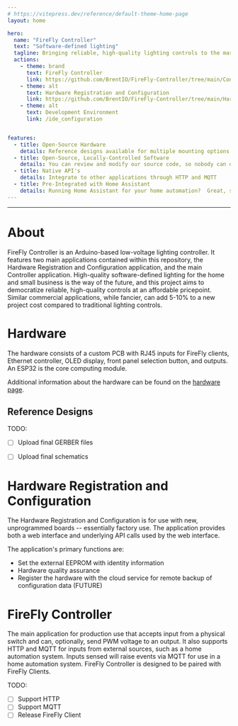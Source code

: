 ```yaml
---
# https://vitepress.dev/reference/default-theme-home-page
layout: home

hero:
  name: "FireFly Controller"
  text: "Software-defined lighting"
  tagline: Bringing reliable, high-quality lighting controls to the masses
  actions:
    - theme: brand
      text: FireFly Controller
      link: https://github.com/BrentIO/FireFly-Controller/tree/main/Controller
    - theme: alt
      text: Hardware Registration and Configuration
      link: https://github.com/BrentIO/FireFly-Controller/tree/main/Hardware-Registration-and-Configuration
    - theme: alt
      text: Development Environment
      link: /ide_configuration


features:
  - title: Open-Source Hardware
    details: Reference designs available for multiple mounting options with 3D printable case designs
  - title: Open-Source, Locally-Controlled Software
    details: You can review and modify our source code, so nobody can decide it's time to "sunset" your lighting controls
  - title: Native API's
    details: Integrate to other applications through HTTP and MQTT
  - title: Pre-Integrated with Home Assistant
    details: Running Home Assistant for your home automation?  Great, so are we
---
```



-----
# About

FireFly Controller is an Arduino-based low-voltage lighting controller.  It features two main applications contained within this repository, the Hardware Registration and Configuration application, and the main Controller application.  High-quality software-defined lighting for the home and small business is the way of the future, and this project aims to democratize reliable, high-quality controls at an affordable pricepoint.  Similar commercial applications, while fancier, can add 5-10% to a new project cost compared to traditional lighting controls.


# Hardware

The hardware consists of a custom PCB with RJ45 inputs for FireFly clients, Ethernet controller, OLED display, front panel selection button, and outputs.  An ESP32 is the core computing module.

Additional information about the hardware can be found on the [hardware page](hardware).

## Reference Designs
TODO:
- [ ] Upload final GERBER files
- [ ] Upload final schematics


# Hardware Registration and Configuration
The Hardware Registration and Configuration is for use with new, unprogrammed boards -- essentially factory use.  The application provides both a web interface and underlying API calls used by the web interface.

The application's primary functions are:
- Set the external EEPROM with identity information
- Hardware quality assurance
- Register the hardware with the cloud service for remote backup of configuration data (FUTURE)


# FireFly Controller
The main application for production use that accepts input from a physical switch and can, optionally, send PWM voltage to an output.  It also supports HTTP and MQTT for inputs from external sources, such as a home automation system.  Inputs sensed will raise events via MQTT for use in a home automation system.  FireFly Controller is designed to be paired with FireFly Clients.

TODO:
- [ ] Support HTTP
- [ ] Support MQTT
- [ ] Release FireFly Client